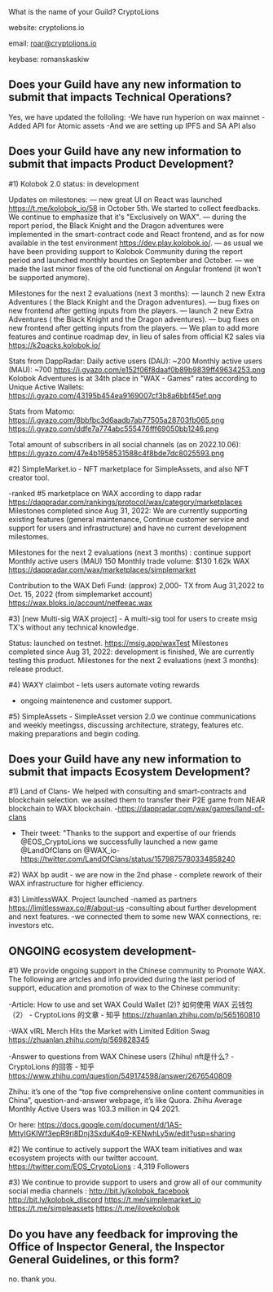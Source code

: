 What is the name of your Guild?
CryptoLions

website: cryptolions.io

email: roar@cryptolions.io

keybase: romanskaskiw


## Does your Guild have any new information to submit that impacts Technical Operations?

Yes, we have updated the folloling: 
-We have run hyperion on wax mainnet 
-Added API for Atomic assets 
-And we are setting up IPFS and SA API also



## Does your Guild have any new information to submit that impacts Product Development?

#1) Kolobok 2.0  status: in development 

Updates on milestones:
— new great UI on React was launched  https://t.me/kolobok_io/58 in October 5th. We started to collect feedbacks. We continue to emphasize that it's "Exclusively on WAX".
— during the report period, the Black Knight and the Dragon adventures were implemented in the smart-contract code and React frontend, and as for now available in the test environment https://dev.play.kolobok.io/.
— as usual we have been providing support to Kolobok Community during the report period and launched monthly bounties on September and October.
— we made the last minor fixes of the old functional on Angular frontend (it won't be supported anymore).

Milestones for the next 2 evaluations (next 3 months):
— launch 2 new Extra Adventures ( the Black Knight and the Dragon adventures).
— bug fixes on new frontend after getting inputs from the players.
— launch 2 new Extra Adventures ( the Black Knight and the Dragon adventures).
— bug fixes on new frontend after getting inputs from the players.
— We plan to add more features and continue roadmap dev, in lieu of sales from official K2 sales via https://k2packs.kolobok.io/ 

Stats from DappRadar:
Daily active users (DAU): ~200 
Monthly active users (MAU): ~700
https://i.gyazo.com/e152f06f8daaf0b89b9839ff49634253.png
Kolobok Adventures is at 34th place in "WAX - Games" rates according to Unique Active Wallets:
https://i.gyazo.com/43195b454ea9169007cf3b8a6bbf45ef.png

Stats from Matomo:
https://i.gyazo.com/8bbfbc3d6aadb7ab77505a28703fb065.png
https://i.gyazo.com/ddfe7a774abc555476fff69050bb1246.png

Total amount of subscribers in all social channels (as on 2022.10.06):
https://i.gyazo.com/47e4b1958531588c4f8bde7dc8025593.png



#2) SimpleMarket.io - NFT marketplace for SimpleAssets, and also NFT creator tool.

-ranked #5 marketplace on WAX according to dapp radar https://dappradar.com/rankings/protocol/wax/category/marketplaces
Milestones completed since Aug 31, 2022: 
We are currently supporting existing features (general maintenance, Continue customer service and support for users and infrastructure) and have no current development milestomes.

Milestones for the next 2 evaluations (next 3 months) : 
continue support
Monthly active users (MAU) 150 
Monthly trade volume:  $130  1.62k WAX  https://dappradar.com/wax/marketplaces/simplemarket    

Contribution to the WAX Defi Fund: (approx) 2,000- TX from Aug 31,2022 to Oct. 15, 2022 (from simplemarket account)  https://wax.bloks.io/account/netfeeac.wax



#3) [new Multi-sig WAX project] - A multi-sig tool for users to create msig TX's without any technical knowledge. 

Status:  launched on testnet. https://msig.app/waxTest 
Milestones completed since Aug 31, 2022:  development is finished, We are currently testing this product. 
Milestones for the next 2 evaluations (next 3 months): release product.  


#4) WAXY claimbot - lets users automate voting rewards 
- ongoing maintenence and customer support.  


#5) SimpleAssets -  SimpleAsset version 2.0 
we continue communications and weekly meetingss, discussing architecture, strategy, features etc. making preparations and begin coding.



## Does your Guild have any new information to submit that impacts Ecosystem Development?

#1) Land of Clans- We helped with consulting and smart-contracts and blockchain selection. we assited them to transfer their P2E game from NEAR blockchain to WAX blockchain.
-https://dappradar.com/wax/games/land-of-clans
- Their tweet: "Thanks to the support and expertise of our friends @EOS_CryptoLions we successfully launched a new game @LandOfClans on @WAX_io-  https://twitter.com/LandOfClans/status/1579875780334858240 


#2) WAX bp audit -  we are now in the 2nd phase - complete rework of their WAX infrastructure for higher efficiency.
 

#3) LimitlessWAX. Project launched 
-named as partners https://limitlesswax.co/#/about-us 
-consulting about further development and next features.
-we connected them to some new WAX connections, re: investors etc.
 


##  ONGOING ecosystem development- 

#1) We provide ongoing support in the Chinese community to  Promote WAX. The following are artcles and info provided during the last period of support, education and promotion of wax to the Chinese community: 

-Article: How to use and set WAX Could Wallet (2)? 
如何使用 WAX 云钱包（2） - CryptoLions 的文章 - 知乎
https://zhuanlan.zhihu.com/p/565160810

-WAX vIRL Merch Hits the Market with Limited Edition Swag
https://zhuanlan.zhihu.com/p/569828345

-Answer to questions from WAX Chinese users (Zhihu)
nft是什么? - CryptoLions 的回答 - 知乎
https://www.zhihu.com/question/549174598/answer/2676540809 

Zhihu: it’s one of the “top five comprehensive online content communities in China”, question-and-answer webpage, it’s like Quora. Zhihu Average Monthly Active Users was 103.3 million in Q4 2021.

Or here:
https://docs.google.com/document/d/1AS-MttyIGKIWf3epR9ri8Dnj3SxduK4p9-KENwhLy5w/edit?usp=sharing



#2) We continue to actively support the WAX team initiatives and wax ecosystem projects with our twitter account. https://twitter.com/EOS_CryptoLions : 4,319  Followers


#3) We continue to provide support to users and grow all of our community social media channels : http://bit.ly/kolobok_facebook http://bit.ly/kolobok_discord https://t.me/simplemarket_io https://t.me/simpleassets https://t.me/ilovekolobok


## Do you have any feedback for improving the Office of Inspector General, the Inspector General Guidelines, or this form?

 no. thank you.
